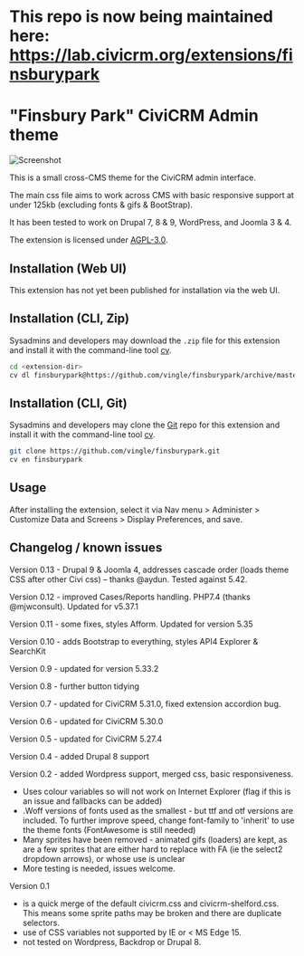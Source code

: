 # This repo is now being maintained here: https://lab.civicrm.org/extensions/finsburypark

# "Finsbury Park" CiviCRM Admin theme

![Screenshot](/images/screenshot.png)

This is a small cross-CMS theme for the CiviCRM admin interface. 

The main css file aims to work across CMS with basic responsive support at under 125kb (excluding fonts & gifs & BootStrap). 

It has been tested to work on Drupal 7, 8 & 9, WordPress, and Joomla 3 & 4.

The extension is licensed under [AGPL-3.0](LICENSE.txt).


## Installation (Web UI)

This extension has not yet been published for installation via the web UI.


## Installation (CLI, Zip)

Sysadmins and developers may download the `.zip` file for this extension and
install it with the command-line tool [cv](https://github.com/civicrm/cv).

```bash
cd <extension-dir>
cv dl finsburypark@https://github.com/vingle/finsburypark/archive/master.zip
```

## Installation (CLI, Git)

Sysadmins and developers may clone the [Git](https://en.wikipedia.org/wiki/Git) repo for this extension and
install it with the command-line tool [cv](https://github.com/civicrm/cv).

```bash
git clone https://github.com/vingle/finsburypark.git
cv en finsburypark
```

## Usage

After installing the extension, select it via Nav menu > Administer > Customize Data and Screens > Display Preferences, and save.


## Changelog / known issues

Version 0.13 - Drupal 9 & Joomla 4, addresses cascade order (loads theme CSS after other Civi css) – thanks @aydun. Tested against 5.42.

Version 0.12 - improved Cases/Reports handling. PHP7.4 (thanks @mjwconsult). Updated for v5.37.1

Version 0.11 - some fixes, styles Afform. Updated for version 5.35

Version 0.10 - adds Bootstrap to everything, styles API4 Explorer & SearchKit

Version 0.9 - updated for version 5.33.2

Version 0.8 - further button tidying

Version 0.7 - updated for CiviCRM 5.31.0, fixed extension accordion bug.

Version 0.6 - updated for CiviCRM 5.30.0

Version 0.5 - updated for CiviCRM 5.27.4

Version 0.4 - added Drupal 8 support

Version 0.2 - added Wordpress support, merged css, basic responsiveness.
- Uses colour variables so will not work on Internet Explorer (flag if this is an issue and fallbacks can be added)
- .Woff versions of fonts used as the smallest - but ttf and otf versions are included. To further improve speed, change font-family to 'inherit' to use the theme fonts (FontAwesome is still needed)
- Many sprites have been removed - animated gifs (loaders) are kept, as are a few sprites that are either hard to replace with FA (ie the select2 dropdown arrows), or whose use is unclear
- More testing is needed, issues welcome.

Version 0.1 
- is a quick merge of the default civicrm.css and civicrm-shelford.css. This means some sprite paths may be broken and there are duplicate selectors.
- use of CSS variables not supported by IE or < MS Edge 15.
- not tested on Wordpress, Backdrop or Drupal 8.
